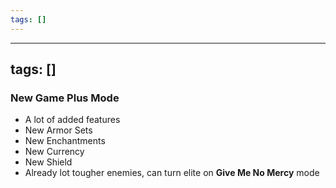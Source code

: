 ```yaml
---
tags: []
---
```


---
tags: []
---

### New Game Plus Mode
- A lot of added features
- New Armor Sets
- New Enchantments
- New Currency
- New Shield
- Already lot tougher enemies, can turn elite on **Give Me No Mercy** mode